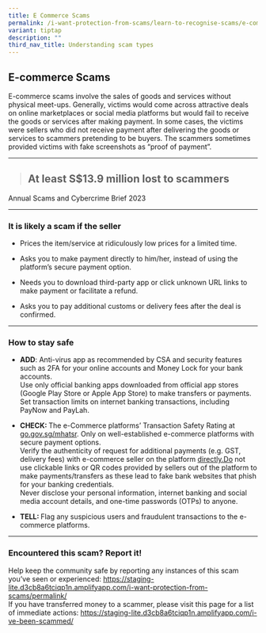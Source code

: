 ```yaml
---
title: E Commerce Scams
permalink: /i-want-protection-from-scams/learn-to-recognise-scams/e-commerce-scams/
variant: tiptap
description: ""
third_nav_title: Understanding scam types
---
```

<h2><strong>E-commerce Scams</strong></h2>
<p>E-commerce scams involve the sales of goods and services without physical
meet-ups. Generally, victims would come across attractive deals on online
marketplaces or social media platforms but would fail to receive the goods
or services after making payment. In some cases, the victims were sellers
who did not receive payment after delivering the goods or services to scammers
pretending to be buyers. The scammers sometimes provided victims with fake
screenshots as “proof of payment”.</p>
<hr>
<blockquote>
<p></p>
<h2><strong>At least S$13.9 million lost to scammers</strong></h2>
</blockquote>
<p></p>
<p>Annual Scams and Cybercrime Brief 2023</p>
<hr>
<h3>It is likely a scam if the seller</h3>
<ul data-tight="true" class="tight">
<li>
<p>Prices the item/service at ridiculously low prices for a limited time.</p>
</li>
<li>
<p>Asks you to make payment directly to him/her, instead of using the platform’s
secure payment option.</p>
</li>
<li>
<p>Needs you to download third-party app or click unknown URL links to make
payment or facilitate a refund.</p>
</li>
<li>
<p>Asks you to pay additional customs or delivery fees after the deal is
confirmed.</p>
</li>
</ul>
<hr>
<h3>How to stay safe</h3>
<ul data-tight="true" class="tight">
<li>
<p><strong>ADD</strong>: Anti-virus app as recommended by CSA and security
features such as 2FA for your online accounts and Money Lock for your bank
accounts.
<br>Use only official banking apps downloaded from official app stores (Google
Play Store or Apple App Store)&nbsp;to make transfers or payments. Set
transaction limits on internet banking transactions, including PayNow and
PayLah.</p>
</li>
<li>
<p><strong>CHECK: </strong>The e-Commerce platforms’ Transaction Safety Rating
at <a href="http://go.gov.sg/mhatsr" rel="noopener noreferrer nofollow" target="_blank">go.gov.sg/mhatsr</a>.
Only on well-established e-commerce platforms with secure payment options.
<br>Verify the authenticity of request for additional payments (e.g. GST,
delivery fees) with e-commerce seller on the platform <a href="http://directly.Do" rel="noopener noreferrer nofollow" target="_blank">directly.Do</a> not
use clickable links or QR codes provided by sellers out of the platform
to make payments/transfers as these lead to fake bank websites that phish
for your banking credentials.
<br>Never disclose your personal information, internet banking and social
media account details, and one-time passwords (OTPs) to anyone.</p>
</li>
<li>
<p><strong>TELL: </strong>Flag any suspicious users and fraudulent transactions
to the e-commerce platforms.</p>
</li>
</ul>
<hr>
<h3>Encountered this scam? Report it!</h3>
<p>Help keep the community safe by reporting any instances of this scam you’ve
seen or experienced: <a href="https://staging-lite.d3cb8a6tciqp1n.amplifyapp.com/i-want-protection-from-scams/permalink/" rel="noopener noreferrer nofollow" target="_blank">https://staging-lite.d3cb8a6tciqp1n.amplifyapp.com/i-want-protection-from-scams/permalink/</a> 
<br>If you have transferred money to a scammer, please visit this page for
a list of immediate actions: <a href="https://staging-lite.d3cb8a6tciqp1n.amplifyapp.com/i-ve-been-scammed/" rel="noopener noreferrer nofollow" target="_blank">https://staging-lite.d3cb8a6tciqp1n.amplifyapp.com/i-ve-been-scammed/</a>
</p>
<p></p>
<p></p>